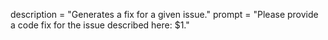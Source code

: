 description = "Generates a fix for a given issue."
prompt = "Please provide a code fix for the issue described here: $1."
